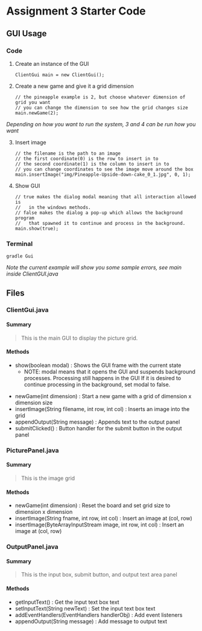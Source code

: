 # Assignment 3 Starter Code


## GUI Usage

### Code

1. Create an instance of the GUI

   ```
   ClientGui main = new ClientGui();
   ```

2. Create a new game and give it a grid dimension

   ```
   // the pineapple example is 2, but choose whatever dimension of grid you want
   // you can change the dimension to see how the grid changes size
   main.newGame(2); 
   ```

*Depending on how you want to run the system, 3 and 4 can be run how you want*

3. Insert image

   ```
   // the filename is the path to an image
   // the first coordinate(0) is the row to insert in to
   // the second coordinate(1) is the column to insert in to
   // you can change coordinates to see the image move around the box
   main.insertImage("img/Pineapple-Upside-down-cake_0_1.jpg", 0, 1);
   ```

4. Show GUI

   ```
   // true makes the dialog modal meaning that all interaction allowed is 
   //   in the windows methods.
   // false makes the dialog a pop-up which allows the background program 
   //   that spawned it to continue and process in the background.
   main.show(true);
   ```

### Terminal 

```
gradle Gui
```
*Note the current example will show you some sample errors, see main inside ClientGUI.java*


## Files


### ClientGui.java
#### Summary

> This is the main GUI to display the picture grid. 

#### Methods
  - show(boolean modal) :  Shows the GUI frame with the current state
     * NOTE: modal means that it opens the GUI and suspends background processes. Processing still happens in the GUI If it is desired to continue processing in the background, set modal to false.
   * newGame(int dimension) :  Start a new game with a grid of dimension x dimension size
   * insertImage(String filename, int row, int col) :  Inserts an image into the grid
   * appendOutput(String message) :  Appends text to the output panel
   * submitClicked() :  Button handler for the submit button in the output panel

### PicturePanel.java

#### Summary

> This is the image grid

#### Methods

- newGame(int dimension) :  Reset the board and set grid size to dimension x dimension
- insertImage(String fname, int row, int col) :  Insert an image at (col, row)
- insertImage(ByteArrayInputStream image, int row, int col) :  Insert an image at (col, row)

### OutputPanel.java

#### Summary

> This is the input box, submit button, and output text area panel

#### Methods

- getInputText() :  Get the input text box text
- setInputText(String newText) :  Set the input text box text
- addEventHandlers(EventHandlers handlerObj) :  Add event listeners
- appendOutput(String message) :  Add message to output text

